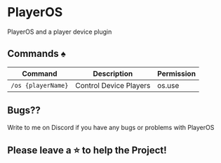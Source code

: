 # PlayerOS
PlayerOS and a player device plugin

## Commands :spades:
Command | Description | Permission
--- | --- | ---
`/os {playerName}` | Control Device Players | os.use

## Bugs??
Write to me on Discord if you have any bugs or problems with PlayerOS

## Please leave a ⭐ to help the Project!
